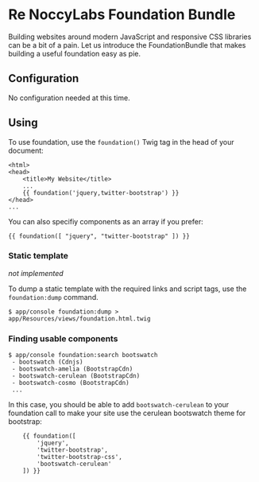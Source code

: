 Re  NoccyLabs Foundation Bundle
===========================

Building websites around modern JavaScript and responsive CSS libraries can be
a bit of a pain. Let us introduce the FoundationBundle that makes building a
useful foundation easy as pie.



## Configuration

No configuration needed at this time.


## Using

To use foundation, use the `foundation()` Twig tag in the head of your document:

    <html>
    <head>
        <title>My Website</title>
        ...
        {{ foundation('jquery,twitter-bootstrap') }}
    </head>
    ...

You can also specifiy components as an array if you prefer:

    {{ foundation([ "jquery", "twitter-bootstrap" ]) }}


### Static template

*not implemented*

To dump a static template with the required links and script tags, use the `foundation:dump`
command.

    $ app/console foundation:dump > app/Resources/views/foundation.html.twig

### Finding usable components

    $ app/console foundation:search bootswatch
     - bootswatch (Cdnjs)
     - bootswatch-amelia (BootstrapCdn)
     - bootswatch-cerulean (BootstrapCdn)
     - bootswatch-cosmo (BootstrapCdn)
     ...
     
 In this case, you should be able to add `bootswatch-cerulean` to your foundation
 call to make your site use the cerulean bootswatch theme for bootstrap:
 
        {{ foundation([
            'jquery', 
            'twitter-bootstrap', 
            'twitter-bootstrap-css',
            'bootswatch-cerulean'
        ]) }}

